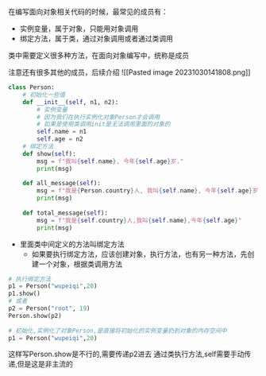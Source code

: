 在编写面向对象相关代码的时候，最常见的成员有：
- 实例变量，属于对象，只能用对象调用
- 绑定方法，属于类，通过对象调用或者通过类调用

类中需要定义很多种方法，在面向对象编写中，统称是成员

注意还有很多其他的成员，后续介绍
![[Pasted image 20231030141808.png]]
```python
class Person:  
    # 初始化一些值  
    def __init__(self, n1, n2):  
        # 实例变量  
        # 因为我们在执行实例化对象Person才会调用  
        # 如果是使用类调用init是无法调用里面的对象的  
        self.name = n1  
        self.age = n2  
    # 绑定方法  
    def show(self):  
        msg = f"我叫{self.name}, 今年{self.age}岁."  
        print(msg)  
  
    def all_message(self):  
        msg = f"我是{Person.country}人, 我叫{self.name}, 今年{self.age}岁。"  
        print(msg)  
  
    def total_message(self):  
        msg = f"我是{self.country}人,我叫{self.name},今年{self.age}"  
        print(msg)
```

- 里面类中间定义的方法叫绑定方法
	- 如果要执行绑定方法，应该创建对象，执行方法，也有另一种方法，先创建一个对象，根据类调用方法
```python
# 执行绑定方法  
p1 = Person("wupeiqi",20)  
p1.show()  
# 或者  
p2 = Person("root", 19)  
Person.show(p2)  
  
# 初始化,实例化了对象Person,是直接将初始化的实例变量扔到对象的内存空间中  
p1 = Person("wupeiqi",20)
```
这样写Person.show是不行的,需要传递p2进去
通过类执行方法,self需要手动传递,但是这是非主流的


